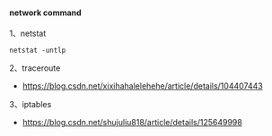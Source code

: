 
#### network command

1、netstat
```shell
netstat -untlp
```

2、traceroute   
- https://blog.csdn.net/xixihahalelehehe/article/details/104407443

3、iptables
- https://blog.csdn.net/shujuliu818/article/details/125649998